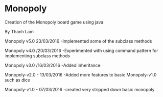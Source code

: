 # Monopoly
Creation of the Monopoly board game using java

By Thanh Lam

Monopoly v5.0 23/03/2016
-Implemented some of the subclass methods

Monopoly v4.0 /20/03/2016 
-Experimented with using command pattern for implementing subclass methods

Monopoly v3.0 /16/03/2016 
-Added inheritance

Monopoly-v2.0 - 13/03/2016
-Added more features to basic Monopoly-v1.0 such as dice

Monopoly-v1.0 - 07/03/2016
-created very stripped down basic monopoly
